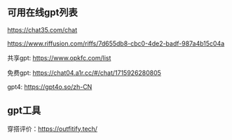 ## 可用在线gpt列表

https://chat35.com/chat

https://www.riffusion.com/riffs/7d655db8-cbc0-4de2-badf-987a4b15c04a

共享gpt:  https://www.opkfc.com/list

免费gpt:  https://chat04.a1r.cc/#/chat/1715926280805

gpt4: https://gpt4o.so/zh-CN

## gpt工具

穿搭评价：https://outfitify.tech/
